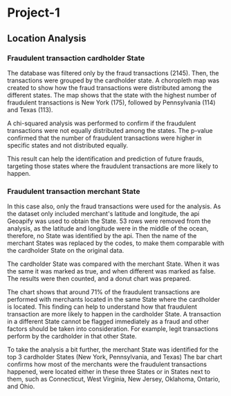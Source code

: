 # Project-1


## Location Analysis

### Fraudulent transaction cardholder State

The database was filtered only by the fraud transactions (2145).
Then, the transactions were grouped by the cardholder state.
A choropleth map was created to show how the fraud transactions were distributed among the different states.
The map shows that the state with the highest number of fraudulent transactions is New York (175), followed by Pennsylvania (114) and Texas (113).

A chi-squared analysis was performed to confirm if the fraudulent transactions were not equally distributed among the states.
The p-value confirmed that the number of fraudulent transactions were higher in specific states and not distributed equally.

This result can help the identification and prediction of future frauds, targeting those states where the fraudulent transactions are more likely to happen.

### Fraudulent transaction merchant State

In this case also, only the fraud transactions were used for the analysis.
As the dataset only included merchant's latitude and longitude, the api Geoapify was used to obtain the State.
53 rows were removed from the analysis, as the latitude and longitude were in the middle of the ocean, therefore, no State was identified by the api.
Then the name of the merchant States was replaced by the codes, to make them comparable with the cardholder State on the original data.

The cardholder State was compared with the merchant State. When it was the same it was marked as true, and when different was marked as false.
The results were then counted, and a donut chart was prepared.

The chart shows that around 71% of the fraudulent transactions are performed with merchants located in the same State where the cardholder is located.
This finding can help to understand how that fraudulent transaction are more likely to happen in the cardholder State.
A transaction in a different State cannot be flagged immediately as a fraud and other factors should be taken into consideration. For example, legit transactions perform by the cardholder in that other State.

To take the analysis a bit further, the merchant State was identified for the top 3 cardholder States (New York, Pennsylvania, and Texas)
The bar chart confirms how most of the merchants were the fraudulent transactions happened, were located either in these three States or in States next to them, such as Connecticut, West Virginia, New Jersey, Oklahoma, Ontario, and Ohio.
